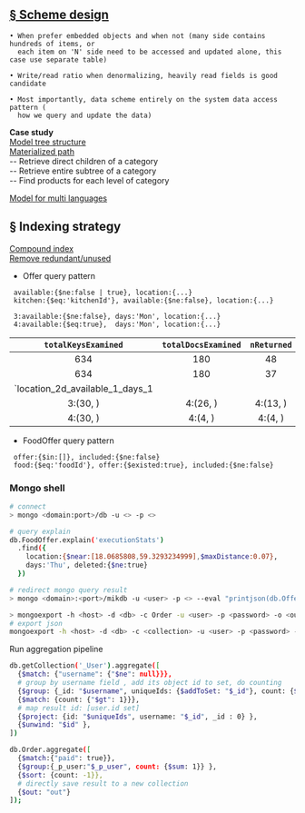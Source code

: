 [§ Scheme design](https://www.mongodb.com/blog/post/6-rules-of-thumb-for-mongodb-schema-design-part-1)
--
```
• When prefer embedded objects and when not (many side contains hundreds of items, or
  each item on 'N' side need to be accessed and updated alone, this case use separate table)

• Write/read ratio when denormalizing, heavily read fields is good candidate

• Most importantly, data scheme entirely on the system data access pattern (
  how we query and update the data)
```
**Case study**   
[Model tree structure](https://docs.mongodb.com/manual/tutorial/model-tree-structures/)  
[Materialized path](http://learnmongodbthehardway.com/schema/categoryhierarchy/)  
  -- Retrieve direct children of a category  
  -- Retrieve entire subtree of a category  
  -- Find products for each level of category

[Model for multi languages](http://www.vertabelo.com/blog/technical-articles/data-modeling-for-multiple-languages-how-to-design-a-localization-ready-system)


§ Indexing strategy
---
 [Compound index](https://docs.mongodb.com/manual/core/index-compound/#compound-index-prefix)    
 [Remove redundant/unused](http://docs.mlab.com/indexing/#identifying-and-removing-unnecessary-indexes)
- Offer query pattern
```
 available:{$ne:false | true}, location:{...}
 kitchen:{$eq:'kitchenId'}, available:{$ne:false}, location:{...}

 3:available:{$ne:false}, days:'Mon', location:{...}
 4:available:{$eq:true},  days:'Mon', location:{...}
```
| `totalKeysExamined`  | `totalDocsExamined`  | `nReturned`  |
| :-------------: |:-------------:|:-----:|
|     634   | 180 | 48 |
|     634   | 180 | 37 |
|  `location_2d_available_1_days_1  |
|     3:(30, )    | 4:(26, )   |    4:(13, ) |
|     4:(30, )    | 4:(4, )   |    4:(4, ) |


- FoodOffer query pattern
```
 offer:{$in:[]}, included:{$ne:false}
 food:{$eq:'foodId'}, offer:{$existed:true}, included:{$ne:false}
```

### Mongo shell
```sh
# connect
> mongo <domain:port>/db -u <> -p <>

# query explain
db.FoodOffer.explain('executionStats')
  .find({
    location:{$near:[18.0685808,59.3293234999],$maxDistance:0.07},
    days:'Thu', deleted:{$ne:true}
  })

# redirect mongo query result
> mongo <domain>:<port>/mikdb -u <user> -p <> --eval "printjson(db.Offer.find({days:'Thu',available:true}).explain() )"  >> out.json

> mongoexport -h <host> -d <db> -c Order -u <user> -p <password> -o <output> --type=csv -q '{_created_at:{$gt: { "$date": "2017-01-01T00:00:00.001Z"} }}' -f "<fields>"
# export json
mongoexport -h <host> -d <db> -c <collection> -u <user> -p <password> -o out.json
```
Run aggregation pipeline
```sh
db.getCollection('_User').aggregate([
  {$match: {"username": {"$ne": null}}},
  # group by username field , add its object id to set, do counting
  {$group: {_id: "$username", uniqueIds: {$addToSet: "$_id"}, count: {$sum: 1}}},
  {$match: {count: {"$gt": 1}}},
  # map result id: [user.id set]
  {$project: {id: "$uniqueIds", username: "$_id", _id : 0} },
  {$unwind: "$id" },
])

db.Order.aggregate([
  {$match:{"paid": true}},
  {$group:{_p_user:"$_p_user", count: {$sum: 1}} },
  {$sort: {count: -1}},
  # directly save result to a new collection
  {$out: "out"}
]);

```

